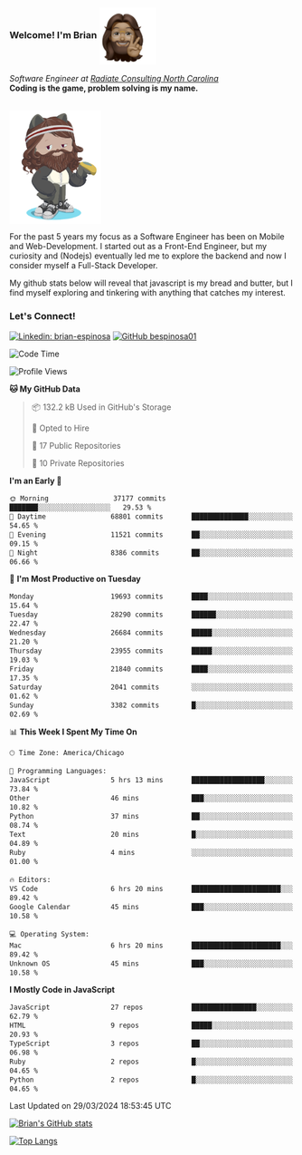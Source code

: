 ###  Welcome! I'm Brian <img align="center" src="https://github.com/bespinosa01/bespinosa01/blob/main/assets/peace-animoji.png" height="100" /></h2>
<p><em>Software Engineer at <a href="https://www.radiateconsulting.coop/north-carolina-tech-coop">Radiate Consulting North Carolina</a>
 <br/>
<!-- </br>Developer Consultant at <a href="https://codethedream.org/">Code The Dream</a> -->
</em> <b>Coding is the game, problem solving is my name.</b></p>

<br/>


 <img align="center" src="https://github.com/bespinosa01/bespinosa01/blob/main/assets/octo-me.png" height="200" /> 
 <p>
 For the past 5 years my focus as a Software Engineer has been on Mobile and Web-Development. I started out as a Front-End Engineer, but my curiosity and (Nodejs) eventually led me to explore the backend and now I consider myself a Full-Stack Developer.
</p>
<p>
 My github stats below will reveal that javascript is my bread and butter, but I find myself exploring and tinkering with anything that catches my interest. 
 </p>
 
 
### Let's Connect!

[![Linkedin: brian-espinosa](https://img.shields.io/badge/-brian--espinosa-blue?style=flat-square&logo=Linkedin&logoColor=white&link=https://www.linkedin.com/in/brian-espinosa/)](https://www.linkedin.com/in/brian-espinosa/)
[![GitHub bespinosa01](https://img.shields.io/github/followers/bespinosa01?label=follow&style=social)](https://github.com/bespinosa01)



<!--START_SECTION:waka-->
![Code Time](http://img.shields.io/badge/Code%20Time-1%2C477%20hrs%2045%20mins-blue)

![Profile Views](http://img.shields.io/badge/Profile%20Views-0-blue)

**🐱 My GitHub Data** 

> 📦 132.2 kB Used in GitHub's Storage 
 > 
> 💼 Opted to Hire
 > 
> 📜 17 Public Repositories 
 > 
> 🔑 10 Private Repositories 
 > 
**I'm an Early 🐤** 

```text
🌞 Morning                37177 commits       ███████░░░░░░░░░░░░░░░░░░   29.53 % 
🌆 Daytime                68801 commits       ██████████████░░░░░░░░░░░   54.65 % 
🌃 Evening                11521 commits       ██░░░░░░░░░░░░░░░░░░░░░░░   09.15 % 
🌙 Night                  8386 commits        ██░░░░░░░░░░░░░░░░░░░░░░░   06.66 % 
```
📅 **I'm Most Productive on Tuesday** 

```text
Monday                   19693 commits       ████░░░░░░░░░░░░░░░░░░░░░   15.64 % 
Tuesday                  28290 commits       ██████░░░░░░░░░░░░░░░░░░░   22.47 % 
Wednesday                26684 commits       █████░░░░░░░░░░░░░░░░░░░░   21.20 % 
Thursday                 23955 commits       █████░░░░░░░░░░░░░░░░░░░░   19.03 % 
Friday                   21840 commits       ████░░░░░░░░░░░░░░░░░░░░░   17.35 % 
Saturday                 2041 commits        ░░░░░░░░░░░░░░░░░░░░░░░░░   01.62 % 
Sunday                   3382 commits        █░░░░░░░░░░░░░░░░░░░░░░░░   02.69 % 
```


📊 **This Week I Spent My Time On** 

```text
🕑︎ Time Zone: America/Chicago

💬 Programming Languages: 
JavaScript               5 hrs 13 mins       ██████████████████░░░░░░░   73.84 % 
Other                    46 mins             ███░░░░░░░░░░░░░░░░░░░░░░   10.82 % 
Python                   37 mins             ██░░░░░░░░░░░░░░░░░░░░░░░   08.74 % 
Text                     20 mins             █░░░░░░░░░░░░░░░░░░░░░░░░   04.89 % 
Ruby                     4 mins              ░░░░░░░░░░░░░░░░░░░░░░░░░   01.00 % 

🔥 Editors: 
VS Code                  6 hrs 20 mins       ██████████████████████░░░   89.42 % 
Google Calendar          45 mins             ███░░░░░░░░░░░░░░░░░░░░░░   10.58 % 

💻 Operating System: 
Mac                      6 hrs 20 mins       ██████████████████████░░░   89.42 % 
Unknown OS               45 mins             ███░░░░░░░░░░░░░░░░░░░░░░   10.58 % 
```

**I Mostly Code in JavaScript** 

```text
JavaScript               27 repos            ████████████████░░░░░░░░░   62.79 % 
HTML                     9 repos             █████░░░░░░░░░░░░░░░░░░░░   20.93 % 
TypeScript               3 repos             ██░░░░░░░░░░░░░░░░░░░░░░░   06.98 % 
Ruby                     2 repos             █░░░░░░░░░░░░░░░░░░░░░░░░   04.65 % 
Python                   2 repos             █░░░░░░░░░░░░░░░░░░░░░░░░   04.65 % 
```




 Last Updated on 29/03/2024 18:53:45 UTC
<!--END_SECTION:waka-->


<!--  Github STATS -->
[![Brian's GitHub stats](https://github-readme-stats.vercel.app/api?username=bespinosa01&hide=stars,contribs&count_private=true&show_icons=true)](https://github.com/anuraghazra/github-readme-stats)

[![Top Langs](https://github-readme-stats.vercel.app/api/top-langs/?username=bespinosa01&layout=compact)](https://github.com/anuraghazra/github-readme-stats)



<!--
**bespinosa01/bespinosa01** is a ✨ _special_ ✨ repository because its `README.md` (this file) appears on your GitHub profile.

Here are some ideas to get you started:

- 🔭 I’m currently working on ...
- 🌱 I’m currently learning ...
- 👯 I’m looking to collaborate on ...
- 🤔 I’m looking for help with ...
- 💬 Ask me about ...
- 📫 How to reach me: ...
- 😄 Pronouns: ...
- ⚡ Fun fact: ...
-->
